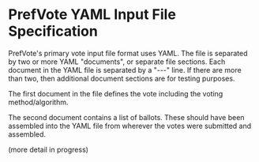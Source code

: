 # PrefVote YAML Input File Specification

PrefVote's primary vote input file format uses YAML.
The file is separated by two or more YAML "documents", or separate file sections.
Each document in the YAML file is separated by a "---" line.
If there are more than two, then additional document sections are for testing purposes.

The first document in the file defines the vote including the voting method/algorithm.

The second document contains a list of ballots.
These should have been assembled into the YAML file from wherever the votes were submitted and assembled.

(more detail in progress)

